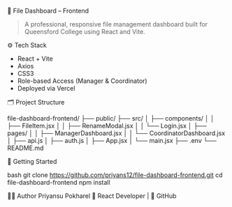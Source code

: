 📁 File Dashboard – Frontend

> A professional, responsive file management dashboard built for Queensford College using React and Vite.

 ⚙️ Tech Stack

- React + Vite
- Axios
- CSS3
- Role-based Access (Manager & Coordinator)
- Deployed via Vercel



🗂️ Project Structure

file-dashboard-frontend/
├── public/
├── src/
│ ├── components/
│ │ ├── FileItem.jsx
│ │ ├── RenameModal.jsx
│ │ └── Login.jsx
│ ├── pages/
│ │ ├── ManagerDashboard.jsx
│ │ └── CoordinatorDashboard.jsx
│ ├── api.js
│ ├── auth.js
│ ├── App.jsx
│ └── main.jsx
├── .env
└── README.md


🚀 Getting Started

bash
git clone https://github.com/priyans12/file-dashboard-frontend.git
cd file-dashboard-frontend
npm install

👨‍💻 Author
Priyansu Pokharel
📍 React Developer | 🔗 GitHub